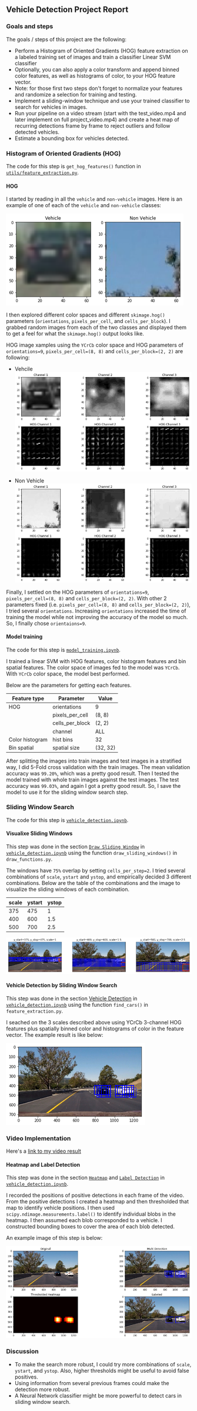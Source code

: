 ## Vehicle Detection Project Report
[//]: # (Image References)
[image1]: ./output_images/vehicle_vs_nonvehicle.jpg
[image2_1]: ./output_images/HOG_vehicle.jpg
[image2_2]: ./output_images/HOG_nonvehicle.jpg
[image3]: ./output_images/visualize_sliding_window.jpg
[image4]: ./output_images/vehicle_detection_sliding_window.jpg
[image5]: ./output_images/pipeline.jpg

### Goals and steps
The goals / steps of this project are the following:
* Perform a Histogram of Oriented Gradients (HOG) feature extraction on a labeled training set of images and train a classifier Linear SVM classifier
* Optionally, you can also apply a color transform and append binned color features, as well as histograms of color, to your HOG feature vector.
* Note: for those first two steps don't forget to normalize your features and randomize a selection for training and testing.
* Implement a sliding-window technique and use your trained classifier to search for vehicles in images.
* Run your pipeline on a video stream (start with the test_video.mp4 and later implement on full project_video.mp4) and create a heat map of recurring detections frame by frame to reject outliers and follow detected vehicles.
* Estimate a bounding box for vehicles detected.


### Histogram of Oriented Gradients (HOG)
The code for this step is `get_hog_features()` function in [`utils/feature_extraction.py`](./utils/feature_extraction.py).

#### HOG
I started by reading in all the `vehicle` and `non-vehicle` images.  Here is an example of one of each of the `vehicle` and `non-vehicle` classes:

![alt text][image1]

I then explored different color spaces and different `skimage.hog()` parameters (`orientations`, `pixels_per_cell`, and `cells_per_block`). I grabbed random images from each of the two classes and displayed them to get a feel for what the `skimage.hog()` output looks like.

HOG image xamples using the `YCrCb` color space and HOG parameters of `orientations=9`, `pixels_per_cell=(8, 8)` and `cells_per_block=(2, 2)` are following:

- Vehcile
![alt text][image2_1]

- Non Vehicle
![alt text][image2_2]

Finally, I settled on the HOG parameters of `orientations=9`, `pixels_per_cell=(8, 8)` and `cells_per_block=(2, 2)`. With other 2 parameters fixed (i.e. `pixels_per_cell=(8, 8)` and `cells_per_block=(2, 2)`), I tried several `orientations`. Increasing `orientations` increased the time of training the model while not improving the accuracy of the model so much. So, I finally chose `orientaions=9`.

#### Model training
The code for this step is [`model_training.ipynb`](model_training.ipynb).

I trained a linear SVM with HOG features, color histogram features and bin spatial features. The color space of images fed to the model was `YCrCb`. With `YCrCb` color space, the model best performed.

Below are the parameters for getting each features.

| Feature type | Parameter | Value |
| --- | --- | --- |
| HOG | orientations | 9 |
|  | pixels_per_cell | (8, 8) |
|  | cells_per_block | (2, 2) |
|  | channel | ALL |
| Color histogram | hist bins | 32 |
| Bin spatial | spatial size | (32, 32) |

After splitting the images into train images and test images in a stratified way, I did 5-Fold cross validation with the train images. The mean validation accuracy was `99.20%`, which was a pretty good result. Then I tested the model trained with whole train images against the test images. The test accuracy was `99.03%`, and again I got a pretty good result. So, I save the model to use it for the sliding window search step.


### Sliding Window Search
The code for this step is  [`vehicle_detection.ipynb`](vehicle_detection.ipynb).

#### Visualixe Sliding Windows
This step was done in the section [`Draw Sliding Window`](vehicle_detection.ipynb#Draw-Sliding-Windows) in  [`vehicle_detection.ipynb`](vehicle_detection.ipynb) using the function `draw_sliding_windows()` in `draw_functions.py`.

The windows have `75%` overlap by setting `cells_per_step=2`. I tried several combinations of `scale`, `ystart` and `ystop`, and empirically decided 3 different combinations. Below are the table of the combinations and the image to visualize the sliding windows of each combination.

| scale | ystart | ystop |
| --- | --- | --- |
| 375 | 475 | 1 |
| 400 | 600 | 1.5 |
| 500 | 700 | 2.5 |

![alt text][image3]

#### Vehicle Detection by Sliding Window Search
This step was done in the section [Vehicle Detection](vehicle_detection.ipynb#Vehicle-Detection) in [`vehicle_detection.ipynb`](vehicle_detection.ipynb) using the function `find_cars()` in `feature_extraction.py`.

I seached on the 3 scales described above using YCrCb 3-channel HOG features plus spatially binned color and histograms of color in the feature vector. The example result is like below:

![alt text][image4]


### Video Implementation
Here's a [link to my video result](./project_video_output.mp4)

#### Heatmap and Label Detection
This step was done in the section [`Heatmap`](vehicle_detection.ipynb#Heatmap) and [`Label Detection`](vehicle_detection.ipynb#Label-Detection) in [`vehicle_detection.ipynb`](vehicle_detection.ipynb).

I recorded the positions of positive detections in each frame of the video.  From the positive detections I created a heatmap and then thresholded that map to identify vehicle positions.  I then used `scipy.ndimage.measurements.label()` to identify individual blobs in the heatmap. I then assumed each blob corresponded to a vehicle. I constructed bounding boxes to cover the area of each blob detected.  

An example image of this step is below:

![alt text][image5]


### Discussion
- To make the search more robust, I could try more combinations of `scale`, `ystart`, and `ystop`. Also, higher thresholds might be useful to avoid false positives.
- Using information from several previous frames could make the detection more robust.
- A Neural Network classifier might be more powerful to detect cars in sliding window search.
